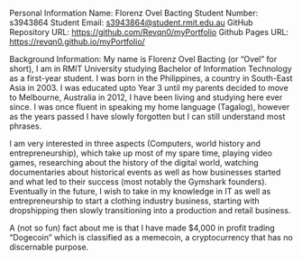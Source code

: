 Personal Information
Name: Florenz Ovel Bacting
Student Number: s3943864
Student Email: s3943864@student.rmit.edu.au
GitHub Repository URL: https://github.com/Revqn0/myPortfolio
Github Pages URL: https://revqn0.github.io/myPortfolio/

Background Information: My name is Florenz Ovel Bacting (or “Ovel” for short), I am in RMIT University studying Bachelor of Information Technology as a first-year student. I was born in the Philippines, a country in South-East Asia in 2003. I was educated upto Year 3 until my parents decided to move to Melbourne, Australia in 2012, I have been living and studying here ever since. I was once fluent in speaking my home language (Tagalog), however as the years passed I have slowly forgotten but I can still understand most phrases. 

I am very interested in three aspects (Computers, world history and entrepreneurship), which take up most of my spare time, playing video games, researching about the history of the digital world, watching documentaries about historical events as well as how businesses started and what led to their success (most notably the Gymshark founders). Eventually in the future, I wish to take in my knowledge in IT as well as entrepreneurship to start a clothing industry business, starting with dropshipping then slowly transitioning into a production and retail business.

A (not so fun) fact about me is that I have made $4,000 in profit trading “Dogecoin” which is classified as a memecoin, a cryptocurrency that has no discernable purpose.

